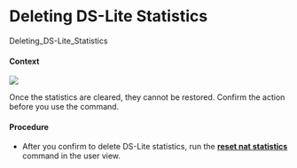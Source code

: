 Deleting DS-Lite Statistics
===========================

Deleting_DS-Lite_Statistics

#### Context

![](../../../../public_sys-resources/notice_3.0-en-us.png) 

Once the statistics are cleared, they cannot be restored. Confirm the action before you use the command.



#### Procedure

* After you confirm to delete DS-Lite statistics, run the [**reset nat statistics**](cmdqueryname=reset+nat+statistics) command in the user view.